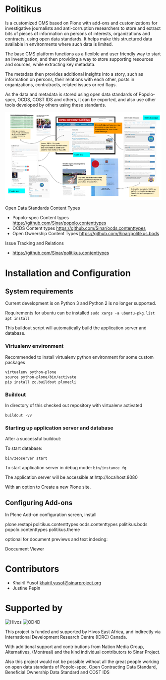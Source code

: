 # Politikus

Is a customized CMS based on Plone with add-ons and customizations for
investigative journalists and anti-corruption researchers to store and extract
bits of pieces of information on persons of interests, organizations and
contracts, using open data standards. It helps make this structured data
available in environments where such data is limited.

The base CMS platform functions as a flexible and user friendly way to
start an investigation, and then providing a way to store supporting
resources and sources, while extracting key metadata.

The metadata then provides additional insights into a story, such as
information on persons, their relations with each other, posts in
organizations, contratracts, related issues or red flags.

As the data and metadata is stored using open data standards of Popolo-spec,
OCDS, COST IDS and others, it can be exported, and also use other tools
developed by others using these standards.

![Overview](https://raw.githubusercontent.com/Sinar/politikus/master/docs/diagrams/overview.png)

Open Data Standards Content Types

 * Popolo-spec Content types https://github.com/Sinar/popolo.contenttypes
 * OCDS Content types https://github.com/Sinar/ocds.contenttypes
 * Open Ownership Content Types https://github.com/Sinar/politikus.bods

Issue Tracking and Relations

* https://github.com/Sinar/politikus.contenttypes

# Installation and Configuration

## System requirements

Current development is on Python 3 and Python 2 is no longer supported.

Requirements for ubuntu can be installed 
`sudo xargs -a ubuntu-pkg.list apt install`

This buildout script will automatically build the application server and
database.

### Virtualenv environment

Recommended to install virtualenv python environment for some custom
packages

```
virtualenv python-plone
source python-plone/bin/activate 
pip install zc.buildout plonecli

```

### Buildout

In directory of this checked out repository with virtualenv activated

`buildout -vv`

### Starting up application server and database

After a successful buildout:

To start database:

`bin/zeoserver start`

To start application server in debug mode:
`bin/instance fg` 

The application server will be accessible at http://localhost:8080

With an option to Create a new Plone site.

## Configuring Add-ons

In Plone Add-on configuration screen, install

plone.restapi
politikus.contenttypes
ocds.contenttypes
politikus.bods
popolo.contenttypes
politikus.theme

optional for document previews and text indexing:

Doccument Viewer 

# Contributors

 * Khairil Yusof <khairil.yusof@sinarproject.org>
 * Justine Pepin
 
# Supported by


![Hivos](https://sinarproject.org/media/hivos_logo-1.png/@@images/7485dd1c-7b0c-47a7-a940-d7966445764f.png)
![OD4D](https://sinarproject.org/media/partner-logos/copy_of_od4d.png/@@images/a9c51168-cbba-4ee1-9978-bd7c43136657.png)

This project is funded and supported by Hivos East Africa, and indirectly via International Development Research Centre (IDRC) Canada.

With additional support and contributions from Nation Media Group,
Alternatives, (Montreal) and the kind individual contributors to Sinar
Project.

Also this project would not be possible without all the  great people working
on open data standards of Popolo-spec, Open Contracting Data Standard,
Beneficial Ownership Data Standard and COST IDS
